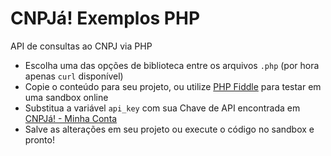 # CNPJá! Exemplos PHP

API de consultas ao CNPJ via PHP

- Escolha uma das opções de biblioteca entre os arquivos `.php` (por hora apenas `curl` disponível)
- Copie o conteúdo para seu projeto, ou utilize [PHP Fiddle](http://phpfiddle.org/) para testar em uma sandbox online
- Substitua a variável `api_key` com sua Chave de API encontrada em [CNPJá! - Minha Conta](https://www.cnpja.com.br/account/me)
- Salve as alterações em seu projeto ou execute o código no sandbox e pronto!
